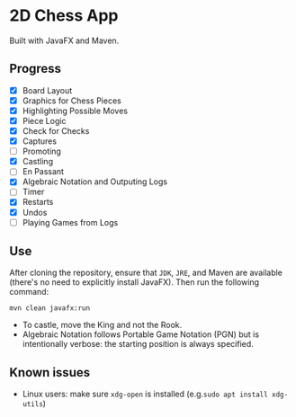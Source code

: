 # 2D Chess App
Built with JavaFX and Maven.

## Progress
- [x] Board Layout
- [x] Graphics for Chess Pieces
- [x] Highlighting Possible Moves
- [x] Piece Logic
- [x] Check for Checks
- [x] Captures 
- [ ] Promoting
- [x] Castling 
- [ ] En Passant
- [x] Algebraic Notation and Outputing Logs
- [ ] Timer
- [x] Restarts
- [x] Undos
- [ ] Playing Games from Logs

## Use
After cloning the repository, ensure that ``JDK``, ``JRE``, and Maven are available (there's no need to explicitly install JavaFX). Then run the following command:

``mvn clean javafx:run``

- To castle, move the King and not the Rook. 
- Algebraic Notation follows Portable Game Notation (PGN) but is intentionally verbose: the starting position is always specified.
## Known issues
- Linux users: make sure ``xdg-open`` is installed (e.g.``sudo apt install xdg-utils``)

